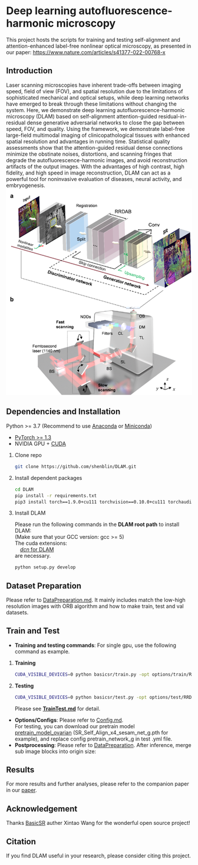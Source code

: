 # Deep learning autofluorescence-harmonic microscopy

This project hosts the scripts for training and testing self-alignment and attention-enhanced label-free nonlinear optical microscopy, as presented in our paper: https://www.nature.com/articles/s41377-022-00768-x


## Introduction

Laser scanning microscopies have inherent trade-offs between imaging speed, field of view (FOV), and spatial resolution due to the limitations of sophisticated mechanical and optical setups, while deep learning networks have emerged to break through these limitations without changing the system. Here, we demonstrate deep learning autofluorescence-harmonic microscopy (DLAM) based on self-alignment attention-guided residual-in-residual dense generative adversarial networks to close the gap between speed, FOV, and quality. Using the framework, we demonstrate label-free large-field multimodal imaging of clinicopathological tissues with enhanced spatial resolution and advantages in running time. Statistical quality assessments show that the attention-guided residual dense connections minimize the obstinate noises, distortions, and scanning fringes that degrade the autofluorescence-harmonic images, and avoid reconstruction artifacts of the output images. With the advantages of high contrast, high fidelity, and high speed in image reconstruction, DLAM can act as a powerful tool for noninvasive evaluation of diseases, neural activity, and embryogenesis.
![DLAM](image/DLAM1.png)

## Dependencies and Installation

Python >= 3.7 (Recommend to use [Anaconda](https://www.anaconda.com/download/#linux) or [Miniconda](https://docs.conda.io/en/latest/miniconda.html))
- [PyTorch >= 1.3](https://pytorch.org/)
- NVIDIA GPU + [CUDA](https://developer.nvidia.com/cuda-downloads)

1. Clone repo

    ```bash
    git clone https://github.com/shenblin/DLAM.git
    ```

2. Install dependent packages

    ```bash
    cd DLAM
    pip install -r requirements.txt
    pip3 install torch==1.9.0+cu111 torchvision==0.10.0+cu111 torchaudio==0.9.0 -f https://download.pytorch.org/whl/torch_stable.html -i https://pypi.tuna.tsinghua.edu.cn/simple scrapy
    ```

3. Install DLAM

    Please run the following commands in the **DLAM root path** to install DLAM:<br>
    (Make sure that your GCC version: gcc >= 5) <br>
    The cuda extensions: <br>
    &emsp;[*dcn* for DLAM](basicsr/models/ops)<br>
    are necessary.

    ```bash
    python setup.py develop
    ```
   

## Dataset Preparation

Please refer to [DataPreparation.md](scripts/datasets/DataPreparation.md). It mainly includes match the low-high resolution images with ORB algorithm and how to make train, test and val datasets.


## Train and Test

- **Training and testing commands**: For single gpu, use the following command as example.<br>
1. **Training**
    ```bash
    CUDA_VISIBLE_DEVICES=0 python basicsr/train.py -opt options/train/RRDAB/train_SR_Self_Align_sesam.yml
    ```
2. **Testing**
    ```bash
    CUDA_VISIBLE_DEVICES=0 python basicsr/test.py -opt options/test/RRDAB/test_SR_Self_Align_sesam.yml
    ```
    Please see **[TrainTest.md](docs/TrainTest.md)** for detail.<br>
- **Options/Configs**: Please refer to [Config.md](docs/Config.md).<br>
For testing, you can download our pretrain model [pretrain_model_ovarian](https://drive.google.com/drive/folders/1-3Q7NRxZ38JEol6Z0EcI5niKA-DTo7KK?usp=sharing) (SR_Self_Align_x4_sesam_net_g.pth for example), and replace config pretrain_network_g in test .yml file. 
- **Postprocessing**: Please refer to [DataPreparation](scripts/datasets/DataPreparation.md). After inference, merge sub image blocks into origin size: 

## Results

For more results and further analyses, please refer to the companion paper in our [paper]().<br>


## Acknowledgement

Thanks [BasicSR](https://github.com/xinntao/BasicSR) auther Xintao Wang for the wonderful open source project!


## Citation

If you find DLAM useful in your research, please consider citing this project.
